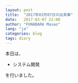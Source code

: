 ```yaml
---
layout: post
title:  "2017年03月07日の出来事"
date:   2017-03-07 22:00
author: "FUNABARA Masao"
lang: "ja"
categories: blog
tags: diary
---
```


本日は、

* システム開発

を行いました。
